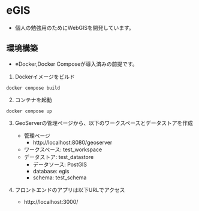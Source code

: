 # eGIS
+ 個人の勉強用のためにWebGISを開発しています。

## 環境構築
+ ※Docker,Docker Composeが導入済みの前提です。

1. Dockerイメージをビルド
```
docker compose build
```

2. コンテナを起動
```
docker compose up
```

3. GeoServerの管理ページから、以下のワークスペースとデータストアを作成
    + 管理ページ
        + http://localhost:8080/geoserver
    + ワークスペース: test_workspace
    + データストア: test_datastore
        + データソース: PostGIS
        + database: egis
        + schema: test_schema

4. フロントエンドのアプリは以下URLでアクセス
    + http://localhost:3000/
